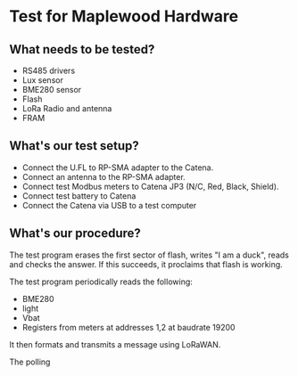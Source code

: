 # Test for Maplewood Hardware

## What needs to be tested?

- RS485 drivers
- Lux sensor
- BME280 sensor
- Flash
- LoRa Radio and antenna
- FRAM

## What's our test setup?

- Connect the U.FL to RP-SMA adapter to the Catena.
- Connect an antenna to the RP-SMA adapter.
- Connect test Modbus meters to Catena JP3 (N/C, Red, Black, Shield).
- Connect test battery to Catena
- Connect the Catena via USB to a test computer

## What's our procedure?

The test program erases the first sector of flash, writes "I am a duck", reads and checks the answer. If this succeeds, it proclaims that flash is working.

The test program periodically reads the following:

- BME280
- light
- Vbat
- Registers from meters at addresses 1,2 at baudrate 19200

It then formats and transmits a message using LoRaWAN.

The polling
